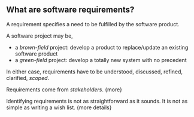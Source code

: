 ## What are software requirements? 

A requirement specifies a need to be fulfilled by the software product. 

A software project may be,
* a _brown-field_ project: develop a product to replace/update an existing software product 
* a _green-field_ project: develop a totally new system with no precedent 

In either case, requirements have to be understood, discussed, refined, clarified, _scoped_. 

Requirements come from _stakeholders_. {more}

Identifying requirements is not as straightforward as it sounds. It is not as simple as writing a wish list.
  {more details}

